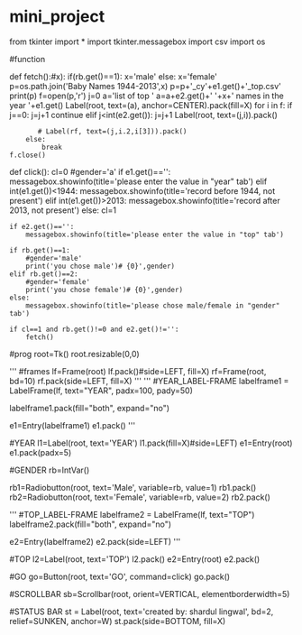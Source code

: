 # mini_project
from tkinter import *
import tkinter.messagebox
import csv
import os

#function

def fetch():#x):
    if(rb.get()==1):
        x='male'
    else:
        x='female'
    p=os.path.join('Baby Names 1944-2013',x)
    p=p+'_cy'+e1.get()+'_top.csv'
    print(p)
    f=open(p,'r')
    j=0
    a='list of top '
    a=a+e2.get()+' '+x+' names in the year '+e1.get()
    Label(root, text=(a), anchor=CENTER).pack(fill=X)
    for i in f:
        if j==0:
            j=j+1
            continue
        elif j<int(e2.get()):
            j=j+1
            Label(root, text=(j,i)).pack()
            
           # Label(rf, text=(j,i.2,i[3])).pack()
        else:
            break
    f.close()
    
def click():
    cl=0
    #gender='a'
    if e1.get()=='':
        messagebox.showinfo(title='please enter the value in "year" tab')
    elif int(e1.get())<1944:
        messagebox.showinfo(title='record before 1944, not present')
    elif int(e1.get())>2013:
        messagebox.showinfo(title='record after 2013, not present')
    else:
        cl=1

    if e2.get()=='':
        messagebox.showinfo(title='please enter the value in "top" tab')

    if rb.get()==1:
        #gender='male'
        print('you chose male')# {0}',gender)
    elif rb.get()==2:
        #gender='female'
        print('you chose female')# {0}',gender)
    else:
        messagebox.showinfo(title='please chose male/female in "gender" tab')

    if cl==1 and rb.get()!=0 and e2.get()!='':
        fetch()


#prog
root=Tk()
root.resizable(0,0)

'''
#frames
lf=Frame(root)
lf.pack()#side=LEFT, fill=X)
rf=Frame(root, bd=10)
rf.pack(side=LEFT, fill=X)
'''
'''
#YEAR_LABEL-FRAME
labelframe1 = LabelFrame(lf, text="YEAR", padx=100, pady=50)

labelframe1.pack(fill="both", expand="no")

e1=Entry(labelframe1)
e1.pack()
'''

#YEAR
l1=Label(root, text='YEAR')
l1.pack(fill=X)#side=LEFT)
e1=Entry(root)
e1.pack(padx=5)

#GENDER
rb=IntVar()

rb1=Radiobutton(root, text='Male', variable=rb, value=1)
rb1.pack()
rb2=Radiobutton(root, text='Female', variable=rb, value=2)
rb2.pack()

'''
#TOP_LABEL-FRAME
labelframe2 = LabelFrame(lf, text="TOP")
labelframe2.pack(fill="both", expand="no")

e2=Entry(labelframe2)
e2.pack(side=LEFT)
'''

#TOP
l2=Label(root, text='TOP')
l2.pack()
e2=Entry(root)
e2.pack()


#GO
go=Button(root, text='GO', command=click)
go.pack()

#SCROLLBAR
sb=Scrollbar(root, orient=VERTICAL, elementborderwidth=5)

#STATUS BAR
st = Label(root, text='created by: shardul lingwal', bd=2, relief=SUNKEN, anchor=W)
st.pack(side=BOTTOM, fill=X)
